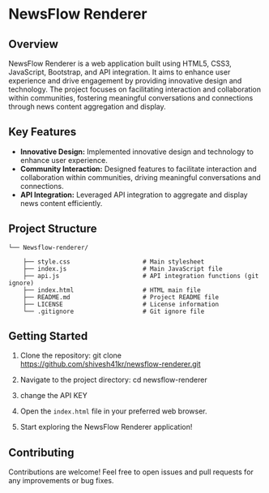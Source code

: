 # NewsFlow Renderer

## Overview

NewsFlow Renderer is a web application built using HTML5, CSS3, JavaScript, Bootstrap, and API integration. It aims to enhance user experience and drive engagement by providing innovative design and technology. The project focuses on facilitating interaction and collaboration within communities, fostering meaningful conversations and connections through news content aggregation and display.

## Key Features

- **Innovative Design:** Implemented innovative design and technology to enhance user experience.
- **Community Interaction:** Designed features to facilitate interaction and collaboration within communities, driving meaningful conversations and connections.
- **API Integration:** Leveraged API integration to aggregate and display news content efficiently.

## Project Structure

```
└── Newsflow-renderer/

    ├── style.css                    # Main stylesheet
    ├── index.js                     # Main JavaScript file
    ├── api.js                       # API integration functions (git ignore)
    ├── index.html                   # HTML main file
    ├── README.md                    # Project README file
    ├── LICENSE                      # License information
    └── .gitignore                   # Git ignore file
```

## Getting Started

1. Clone the repository:
git clone https://github.com/shivesh41kr/newsflow-renderer.git

2. Navigate to the project directory:
cd newsflow-renderer

3. change the API KEY
   
4. Open the `index.html` file in your preferred web browser.

5. Start exploring the NewsFlow Renderer application!

## Contributing

Contributions are welcome! Feel free to open issues and pull requests for any improvements or bug fixes.

